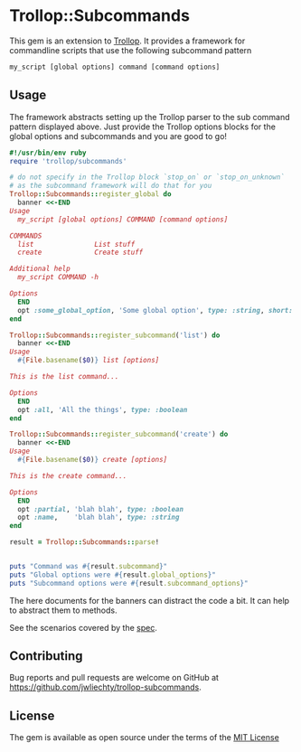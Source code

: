 # Trollop::Subcommands

This gem is an extension to [Trollop]. It provides a framework for commandline
scripts that use the following subcommand pattern

```bash
my_script [global options] command [command options]
```

## Usage

The framework abstracts setting up the Trollop parser to the sub command pattern
displayed above. Just provide the Trollop options blocks for the global options
and subcommands and you are good to go!

```ruby
#!/usr/bin/env ruby
require 'trollop/subcommands'

# do not specify in the Trollop block `stop_on` or `stop_on_unknown`
# as the subcommand framework will do that for you
Trollop::Subcommands::register_global do
  banner <<-END
Usage
  my_script [global options] COMMAND [command options]

COMMANDS
  list               List stuff
  create             Create stuff

Additional help
  my_script COMMAND -h

Options
  END
  opt :some_global_option, 'Some global option', type: :string, short: :none
end

Trollop::Subcommands::register_subcommand('list') do
  banner <<-END
Usage
  #{File.basename($0)} list [options]

This is the list command...

Options
  END
  opt :all, 'All the things', type: :boolean
end

Trollop::Subcommands::register_subcommand('create') do
  banner <<-END
Usage
  #{File.basename($0)} create [options]

This is the create command...

Options
  END
  opt :partial, 'blah blah', type: :boolean
  opt :name,    'blah blah', type: :string
end

result = Trollop::Subcommands::parse!


puts "Command was #{result.subcommand}"
puts "Global options were #{result.global_options}"
puts "Subcommand options were #{result.subcommand_options}"
```

The here documents for the banners can distract the code a bit. It can help to
abstract them to methods.

See the scenarios covered by the [spec].

## Contributing

Bug reports and pull requests are welcome on GitHub at
https://github.com/jwliechty/trollop-subcommands.

## License

The gem is available as open source under the terms of the [MIT License]

[MIT License]: http://opensource.org/licenses/MIT
[spec]:        spec/trollop/subcommands_spec.rb
[Trollop]:     http://trollop.rubyforge.org/